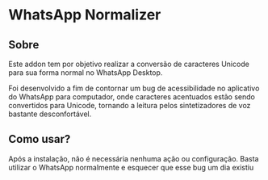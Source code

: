 # WhatsApp Normalizer
## Sobre</h2>
Este addon tem por objetivo realizar a conversão de caracteres Unicode para sua forma normal no WhatsApp Desktop.

Foi desenvolvido a fim de contornar um bug de acessibilidade no aplicativo do WhatsApp para computador, onde
caracteres acentuados estão sendo convertidos para Unicode, tornando a leitura pelos sintetizadores de voz
bastante desconfortável.
## Como usar?</h2>
Após a instalação, não é necessária nenhuma ação ou configuração. Basta utilizar o WhatsApp normalmente e
esquecer que esse bug um dia existiu
